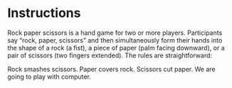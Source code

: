 # Instructions
 Rock paper scissors is a hand game for two or more players. Participants say “rock, paper, scissors” and then simultaneously form their hands into the shape of a rock (a fist), a piece of paper (palm facing downward), or a pair of scissors (two fingers extended). The rules are straightforward:

 Rock smashes scissors.
 Paper covers rock.
 Scissors cut paper.
We are going to play with computer.
